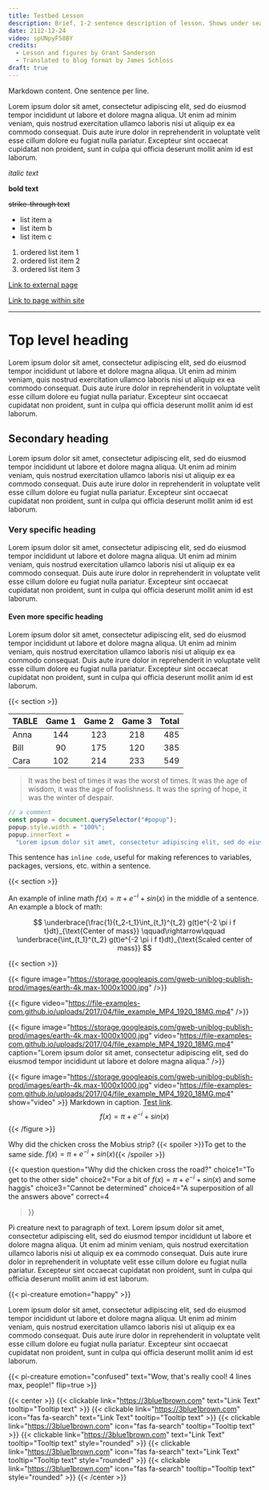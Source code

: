 ```yaml
---
title: Testbed Lesson
description: Brief, 1-2 sentence description of lesson. Shows under search results and elsewhere.
date: 2112-12-24
video: spUNpyF58BY
credits:
  - Lesson and figures by Grant Sanderson
  - Translated to blog format by James Schloss
draft: true
---
```


Markdown content.
One sentence per line.

<!-- comment -->

Lorem ipsum dolor sit amet, consectetur adipiscing elit, sed do eiusmod tempor incididunt ut labore et dolore magna aliqua.
Ut enim ad minim veniam, quis nostrud exercitation ullamco laboris nisi ut aliquip ex ea commodo consequat.
Duis aute irure dolor in reprehenderit in voluptate velit esse cillum dolore eu fugiat nulla pariatur.
Excepteur sint occaecat cupidatat non proident, sunt in culpa qui officia deserunt mollit anim id est laborum.

_italic text_

**bold text**

~~strike-through text~~

- list item a
- list item b
- list item c

1. ordered list item 1
2. ordered list item 2
3. ordered list item 3

[Link to external page](https://some-website.org/)

[Link to page within site](/extras)

---

# Top level heading

Lorem ipsum dolor sit amet, consectetur adipiscing elit, sed do eiusmod tempor incididunt ut labore et dolore magna aliqua.
Ut enim ad minim veniam, quis nostrud exercitation ullamco laboris nisi ut aliquip ex ea commodo consequat.
Duis aute irure dolor in reprehenderit in voluptate velit esse cillum dolore eu fugiat nulla pariatur.
Excepteur sint occaecat cupidatat non proident, sunt in culpa qui officia deserunt mollit anim id est laborum.

## Secondary heading

Lorem ipsum dolor sit amet, consectetur adipiscing elit, sed do eiusmod tempor incididunt ut labore et dolore magna aliqua.
Ut enim ad minim veniam, quis nostrud exercitation ullamco laboris nisi ut aliquip ex ea commodo consequat.
Duis aute irure dolor in reprehenderit in voluptate velit esse cillum dolore eu fugiat nulla pariatur.
Excepteur sint occaecat cupidatat non proident, sunt in culpa qui officia deserunt mollit anim id est laborum.

### Very specific heading

Lorem ipsum dolor sit amet, consectetur adipiscing elit, sed do eiusmod tempor incididunt ut labore et dolore magna aliqua.
Ut enim ad minim veniam, quis nostrud exercitation ullamco laboris nisi ut aliquip ex ea commodo consequat.
Duis aute irure dolor in reprehenderit in voluptate velit esse cillum dolore eu fugiat nulla pariatur.
Excepteur sint occaecat cupidatat non proident, sunt in culpa qui officia deserunt mollit anim id est laborum.

#### Even more specific heading

Lorem ipsum dolor sit amet, consectetur adipiscing elit, sed do eiusmod tempor incididunt ut labore et dolore magna aliqua.
Ut enim ad minim veniam, quis nostrud exercitation ullamco laboris nisi ut aliquip ex ea commodo consequat.
Duis aute irure dolor in reprehenderit in voluptate velit esse cillum dolore eu fugiat nulla pariatur.
Excepteur sint occaecat cupidatat non proident, sunt in culpa qui officia deserunt mollit anim id est laborum.

{{< section >}}

| TABLE | Game 1 | Game 2 | Game 3 | Total |
| :---- | :----: | :----: | :----: | ----: |
| Anna  |  144   |  123   |  218   |   485 |
| Bill  |   90   |  175   |  120   |   385 |
| Cara  |  102   |  214   |  233   |   549 |

> It was the best of times it was the worst of times.
> It was the age of wisdom, it was the age of foolishness.
> It was the spring of hope, it was the winter of despair.

```javascript
// a comment
const popup = document.querySelector("#popup");
popup.style.width = "100%";
popup.innerText =
  "Lorem ipsum dolor sit amet, consectetur adipiscing elit, sed do eiusmod tempor incididunt ut labore et dolore magna aliqua.";
```

This sentence has `inline code`, useful for making references to variables, packages, versions, etc. within a sentence.

{{< section >}}

An example of inline math $f(x) = \pi + e^{-i} + sin(x)$ in the middle of a sentence.
An example a block of math:

$$
\underbrace{\frac{1}{t_2-t_1}\int_{t_1}^{t_2} g(t)e^{-2 \pi i f t}dt}_{\text{Center of mass}}
\qquad\rightarrow\qquad
\underbrace{\int_{t_1}^{t_2} g(t)e^{-2 \pi i f t}dt}_{\text{Scaled center of mass}}
$$

<!-- section break component -->

{{< section >}}

<!-- figure with image and/or video, and caption -->

{{< figure image="https://storage.googleapis.com/gweb-uniblog-publish-prod/images/earth-4k.max-1000x1000.jpg" />}}

{{< figure video="https://file-examples-com.github.io/uploads/2017/04/file_example_MP4_1920_18MG.mp4" />}}

{{< figure image="https://storage.googleapis.com/gweb-uniblog-publish-prod/images/earth-4k.max-1000x1000.jpg" video="https://file-examples-com.github.io/uploads/2017/04/file_example_MP4_1920_18MG.mp4" caption="Lorem ipsum dolor sit amet, consectetur adipiscing elit, sed do eiusmod tempor incididunt ut labore et dolore magna aliqua." />}}

{{< figure image="https://storage.googleapis.com/gweb-uniblog-publish-prod/images/earth-4k.max-1000x1000.jpg" video="https://file-examples-com.github.io/uploads/2017/04/file_example_MP4_1920_18MG.mp4" show="video" >}}
Markdown in caption.
[Test link](https://google.com/).
$$f(x) = \pi + e^{-i} + sin(x)$$
{{< /figure >}}

<!-- spoiler component -->

Why did the chicken cross the Mobius strip?
{{< spoiler >}}To get to the same side. $f(x) = \pi + e^{-i} + sin(x)${{< /spoiler >}}

<!-- question component -->

{{< question
  question="Why did the chicken cross the road?"
  choice1="To get to the other side"
  choice2="For a bit of $f(x) = \pi + e^{-i} + sin(x)$ and some haggis"
  choice3="Cannot be determined"
  choice4="A superposition of all the answers above"
  correct=4
>}}

<!-- pi creatures -->

Pi creature next to paragraph of text.
Lorem ipsum dolor sit amet, consectetur adipiscing elit, sed do eiusmod tempor incididunt ut labore et dolore magna aliqua.
Ut enim ad minim veniam, quis nostrud exercitation ullamco laboris nisi ut aliquip ex ea commodo consequat.
Duis aute irure dolor in reprehenderit in voluptate velit esse cillum dolore eu fugiat nulla pariatur.
Excepteur sint occaecat cupidatat non proident, sunt in culpa qui officia deserunt mollit anim id est laborum.

{{< pi-creature emotion="happy" >}}

Lorem ipsum dolor sit amet, consectetur adipiscing elit, sed do eiusmod tempor incididunt ut labore et dolore magna aliqua.
Ut enim ad minim veniam, quis nostrud exercitation ullamco laboris nisi ut aliquip ex ea commodo consequat.
Duis aute irure dolor in reprehenderit in voluptate velit esse cillum dolore eu fugiat nulla pariatur.
Excepteur sint occaecat cupidatat non proident, sunt in culpa qui officia deserunt mollit anim id est laborum.

{{< pi-creature emotion="confused" text="Wow, that's really cool! 4 lines max, people!" flip=true >}}

<!-- clickable (link or button) with icon and/or text -->

{{< center >}}
  {{< clickable link="https://3blue1brown.com" text="Link Text" tooltip="Tooltip text" >}}
  {{< clickable link="https://3blue1brown.com" icon="fas fa-search" text="Link Text" tooltip="Tooltip text" >}}
  {{< clickable link="https://3blue1brown.com" icon="fas fa-search" tooltip="Tooltip text" >}}
  {{< clickable link="https://3blue1brown.com" text="Link Text" tooltip="Tooltip text" style="rounded" >}}
  {{< clickable link="https://3blue1brown.com" icon="fas fa-search" text="Link Text" tooltip="Tooltip text" style="rounded" >}}
  {{< clickable link="https://3blue1brown.com" icon="fas fa-search" tooltip="Tooltip text" style="rounded" >}}
{{< /center >}}
